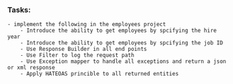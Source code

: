 ### Tasks:
    - implement the following in the employees project
        - Introduce the ability to get employees by spcifying the hire year
        - Introduce the ability to get employees by spcifying the job ID
        - Use Response Builder in all end points
        - Use Filter to log the request path
        - Use Exception mapper to handle all exceptions and return a json or xml response
        - Apply HATEOAS princible to all returned entities

